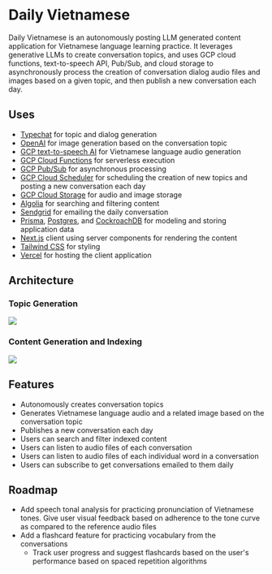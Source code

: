 # Daily Vietnamese

Daily Vietnamese is an autonomously posting LLM generated content application for Vietnamese language learning practice. It leverages generative LLMs to create conversation topics, and uses GCP cloud functions, text-to-speech API, Pub/Sub, and cloud storage to asynchronously process the creation of conversation dialog audio files and images based on a given topic, and then publish a new conversation each day.

## Uses

- [Typechat](https://github.com/microsoft/TypeChat) for topic and dialog generation
- [OpenAI](https://platform.openai.com/docs/overview) for image generation based on the conversation topic
- [GCP text-to-speech AI](https://cloud.google.com/text-to-speech) for Vietnamese language audio generation
- [GCP Cloud Functions](https://cloud.google.com/functions) for serverless execution
- [GCP Pub/Sub](https://cloud.google.com/pubsub) for asynchronous processing
- [GCP Cloud Scheduler](https://cloud.google.com/scheduler) for scheduling the creation of new topics and posting a new conversation each day
- [GCP Cloud Storage](https://cloud.google.com/storage) for audio and image storage
- [Algolia](https://www.algolia.com/) for searching and filtering content
- [Sendgrid](https://sendgrid.com/) for emailing the daily conversation
- [Prisma](https://www.prisma.io/), [Postgres](https://www.postgresql.org/), and [CockroachDB](https://www.cockroachlabs.com/) for modeling and storing application data
- [Next.js](https://nextjs.org/) client using server components for rendering the content
- [Tailwind CSS](https://tailwindcss.com/) for styling
- [Vercel](https://vercel.com/) for hosting the client application

## Architecture

### Topic Generation

[![](https://mermaid.ink/img/pako:eNpNkMuKwzAMRX9FaNWB5geyKLTJZlZdpLt6FsZWm0D8QJY7DEn-fdwxU6qV4B7ORVrQBEvY4p11HOHSKw9ljstgRrJ5Jt6gaQ6rYdJCjQn-QZy0TME3aZL8twE9yMsKp2vFujdq-Ie-nh5YIwcXC9vtzpH88fOjFnY1fSmLrAanGlQxvPrfxMDhe4V-iSHJnSltyuMeHbHTky2XLU-RQhnJkcK2rJZuOs-iUPmtoDpLGH68wVY40x5ztKWrn3T5icP2pudE2y-lp2gu?type=png)](https://mermaid.live/edit#pako:eNpNkMuKwzAMRX9FaNWB5geyKLTJZlZdpLt6FsZWm0D8QJY7DEn-fdwxU6qV4B7ORVrQBEvY4p11HOHSKw9ljstgRrJ5Jt6gaQ6rYdJCjQn-QZy0TME3aZL8twE9yMsKp2vFujdq-Ie-nh5YIwcXC9vtzpH88fOjFnY1fSmLrAanGlQxvPrfxMDhe4V-iSHJnSltyuMeHbHTky2XLU-RQhnJkcK2rJZuOs-iUPmtoDpLGH68wVY40x5ztKWrn3T5icP2pudE2y-lp2gu)

### Content Generation and Indexing

[![](https://mermaid.ink/img/pako:eNptVMtunDAU_RXLq4kU_8CoijRhHp1JJo00lbph4-ILuAJfZEySCvj32thEOAU2GJ_XPTL0NEMBdEsLzZuS_Nynithr19-yEkRXgR4JYw9kyMFkJctQvYFuuZGoWCtN559y1CzTYBeqYELyCgsCb6DMQB43EzNZEG8z74g6Caz9RLrz7o_k2-S5dCOfbgO5zjCPchLwxTbZ-NckEk48I0AbjXVjsc_9jwbU7jx60PMSZJUialANChrfh2v_iq0pNLQjiaArjXlaG_fFOyFxzr3_vy4_Qbsoa-cYdyu5ggGTNS8gSB5CE17m7HYC9eCpHvxZRlTCtDeQw8pgweodtYgHCr5HP4m3_eVQiwlCgmMU3knNPbyE1I4YwC8ePKF8Z7msbLjzvD0dmmu0-u5X-7WSot5PUUvLgk9BqT8lr8TAh2EGWdsAZOU4I5anKorWJxV2gtwMalvkuNJ7NENQkkrAhzs5xmYLCS-b6a09GHYVol2ikS9k_mgmGv7-A5md7KnfVQVWkpOzE7AZ3E3vaQ265lLYb793Aik1JdSQ0q19FJDzrjIpTdVoobwzePurMro1uoN72jXCd2X_GjXd5rxqYfwH08dvkw?type=png)](https://mermaid.live/edit#pako:eNptVMtunDAU_RXLq4kU_8CoijRhHp1JJo00lbph4-ILuAJfZEySCvj32thEOAU2GJ_XPTL0NEMBdEsLzZuS_Nynithr19-yEkRXgR4JYw9kyMFkJctQvYFuuZGoWCtN559y1CzTYBeqYELyCgsCb6DMQB43EzNZEG8z74g6Caz9RLrz7o_k2-S5dCOfbgO5zjCPchLwxTbZ-NckEk48I0AbjXVjsc_9jwbU7jx60PMSZJUialANChrfh2v_iq0pNLQjiaArjXlaG_fFOyFxzr3_vy4_Qbsoa-cYdyu5ggGTNS8gSB5CE17m7HYC9eCpHvxZRlTCtDeQw8pgweodtYgHCr5HP4m3_eVQiwlCgmMU3knNPbyE1I4YwC8ePKF8Z7msbLjzvD0dmmu0-u5X-7WSot5PUUvLgk9BqT8lr8TAh2EGWdsAZOU4I5anKorWJxV2gtwMalvkuNJ7NENQkkrAhzs5xmYLCS-b6a09GHYVol2ikS9k_mgmGv7-A5md7KnfVQVWkpOzE7AZ3E3vaQ265lLYb793Aik1JdSQ0q19FJDzrjIpTdVoobwzePurMro1uoN72jXCd2X_GjXd5rxqYfwH08dvkw)

## Features

- Autonomously creates conversation topics
- Generates Vietnamese language audio and a related image based on the conversation topic
- Publishes a new conversation each day
- Users can search and filter indexed content
- Users can listen to audio files of each conversation
- Users can listen to audio files of each individual word in a conversation
- Users can subscribe to get conversations emailed to them daily

## Roadmap

- Add speech tonal analysis for practicing pronunciation of Vietnamese tones. Give user visual feedback based on adherence to the tone curve as compared to the reference audio files
- Add a flashcard feature for practicing vocabulary from the conversations
  - Track user progress and suggest flashcards based on the user's performance based on spaced repetition algorithms
